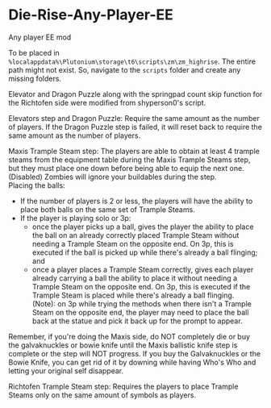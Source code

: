 # Die-Rise-Any-Player-EE
Any player EE mod 

To be placed in `%localappdata%\Plutonium\storage\t6\scripts\zm\zm_highrise`. The entire path might not exist. So, navigate to the `scripts` folder and create any missing folders.

Elevator and Dragon Puzzle along with the springpad count skip function for the Richtofen side were modified from shyperson0's script.

Elevators step and Dragon Puzzle: Require the same amount as the number of players. If the Dragon Puzzle step is failed, it will reset back to require the same amount as the number of players.

Maxis Trample Steam step: The players are able to obtain at least 4 trample steams from the equipment table during the Maxis Trample Steams step, but they must place one down before being able to equip the next one. (Disabled) Zombies will ignore your buildables during the step.  
Placing the balls:
- If the number of players is 2 or less, the players will have the ability to place both balls on the same set of Trample Steams.
- If the player is playing solo or 3p:
  - once the player picks up a ball, gives the player the ability to place the ball on an already correctly placed Trample Steam without needing a Trample Steam on the opposite end. On 3p, this is executed if the ball is picked up while there's already a ball flinging; and
  - once a player places a Trample Steam correctly, gives each player already carrying a ball the ability to place it without needing a Trample Steam on the opposite end. On 3p, this is executed if the Trample Steam is placed while there's already a ball flinging.  
(Note): on 3p while trying the methods when there isn't a Trample Steam on the opposite end, the player may need to place the ball back at the statue and pick it back up for the prompt to appear.

Remember, if you're doing the Maxis side, do NOT completely die or buy the galvaknuckles or bowie knife until the Maxis ballistic knife step is complete or the step will NOT progress. If you buy the Galvaknuckles or the Bowie Knife, you can get rid of it by downing while having Who's Who and letting your original self disappear.

Richtofen Trample Steam step: Requires the players to place Trample Steams only on the same amount of symbols as players.
